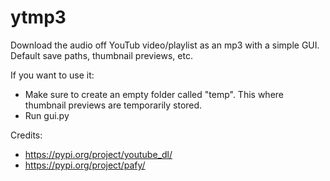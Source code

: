 # ytmp3
Download the audio off YouTub video/playlist as an mp3 with a simple GUI. Default save paths, thumbnail previews, etc. 

If you want to use it:
- Make sure to create an empty folder called "temp". This where thumbnail previews are temporarily stored. 
- Run gui.py

Credits: 
- https://pypi.org/project/youtube_dl/
- https://pypi.org/project/pafy/

